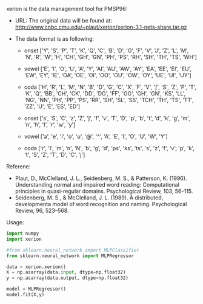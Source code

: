 xerion is the data management tool for PMSP96:

- URL:
    The original data will be found at: 
    http://www.cnbc.cmu.edu/~plaut/xerion/xerion-3.1-nets-share.tar.gz

- The data format is as following:
    - onset ['Y', 'S', 'P', 'T', 'K', 'Q', 'C', 'B', 'D', 'G', 'F', 'V', 'J', 'Z', 'L', 'M', 'N', 'R', 'W', 'H', 'CH', 'GH', 'GN', 'PH', 'PS', 'RH', 'SH', 'TH', 'TS', 'WH']
    - vowel ['E', 'I', 'O', 'U', 'A', 'Y', 'AI', 'AU', 'AW', 'AY', 'EA', 'EE', 'EI', 'EU', 'EW', 'EY', 'IE', 'OA', 'OE', 'OI', 'OO', 'OU', 'OW', 'OY', 'UE', 'UI', 'UY']
    - coda ['H', 'R', 'L', 'M', 'N', 'B', 'D', 'G', 'C', 'X', 'F', 'V', '∫', 'S', 'Z', 'P', 'T', 'K', 'Q', 'BB', 'CH', 'CK', 'DD', 'DG', 'FF', 'GG', 'GH', 'GN', 'KS', 'LL', 'NG', 'NN', 'PH', 'PP', 'PS', 'RR', 'SH', 'SL', 'SS', 'TCH', 'TH', 'TS', 'TT', 'ZZ', 'U', 'E', 'ES', 'ED']

    - onset ['s', 'S', 'C', 'z', 'Z', 'j', 'f', 'v', 'T', 'D', 'p', 'b', 't', 'd', 'k', 'g', 'm', 'n', 'h', 'I', 'r', 'w', 'y']
    - vowel ['a', 'e', 'i', 'o', 'u', '@', '^', 'A', 'E', 'I', 'O', 'U', 'W', 'Y']
    - coda ['r', 'I', 'm', 'n', 'N', 'b', 'g', 'd', 'ps', 'ks', 'ts', 's', 'z', 'f', 'v', 'p', 'k', 't', 'S', 'Z', 'T', 'D', 'C', 'j']

Referene:

- Plaut, D., McClelland, J. L., Seidenberg, M. S., & Patterson, K. (1996). Understanding normal and impaired word reading: Computational principles in quasi-regular domains. Psychological Review, 103, 56–115.
- Seidenberg, M. S., & McClelland, J. L. (1989). A distributed, developmenta model of word recognition and naming. Psychological Review, 96, 523–568.

Usage:
```python
import numpy
import xerion

#from sklearn.neural_network import MLPClassifier
from sklearn.neural_network import MLPRegressor

data = xerion.xerion()
X = np.asarray(data.input, dtype=np.float32)
y = np.asarray(data.output, dtype=np.float32)

model = MLPRegressor()
model.fit(X,y)
```
